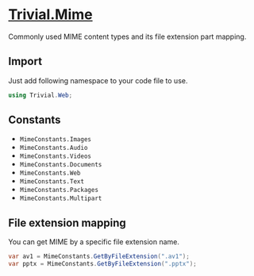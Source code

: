 ﻿# [Trivial.Mime](../docs/web/mime)

Commonly used MIME content types and its file extension part mapping.

## Import

Just add following namespace to your code file to use.

```csharp
using Trivial.Web;
```

## Constants

- `MimeConstants.Images`
- `MimeConstants.Audio`
- `MimeConstants.Videos`
- `MimeConstants.Documents`
- `MimeConstants.Web`
- `MimeConstants.Text`
- `MimeConstants.Packages`
- `MimeConstants.Multipart`

## File extension mapping

You can get MIME by a specific file extension name.

```csharp
var av1 = MimeConstants.GetByFileExtension(".av1");
var pptx = MimeConstants.GetByFileExtension(".pptx");
```

